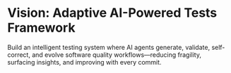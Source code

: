 # Vision: Adaptive AI-Powered Tests Framework

Build an intelligent testing system where AI agents generate, validate, self-correct, and evolve software quality workflows—reducing fragility, surfacing insights, and improving with every commit.
